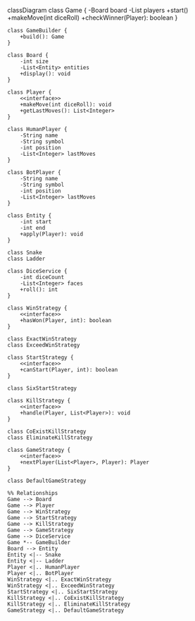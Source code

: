 classDiagram
    class Game {
        -Board board
        -List<Player> players
        +start()
        +makeMove(int diceRoll)
        +checkWinner(Player): boolean
    }

    class GameBuilder {
        +build(): Game
    }

    class Board {
        -int size
        -List<Entity> entities
        +display(): void
    }

    class Player {
        <<interface>>
        +makeMove(int diceRoll): void
        +getLastMoves(): List<Integer>
    }

    class HumanPlayer {
        -String name
        -String symbol
        -int position
        -List<Integer> lastMoves
    }

    class BotPlayer {
        -String name
        -String symbol
        -int position
        -List<Integer> lastMoves
    }

    class Entity {
        -int start
        -int end
        +apply(Player): void
    }

    class Snake
    class Ladder

    class DiceService {
        -int diceCount
        -List<Integer> faces
        +roll(): int
    }

    class WinStrategy {
        <<interface>>
        +hasWon(Player, int): boolean
    }

    class ExactWinStrategy
    class ExceedWinStrategy

    class StartStrategy {
        <<interface>>
        +canStart(Player, int): boolean
    }

    class SixStartStrategy

    class KillStrategy {
        <<interface>>
        +handle(Player, List<Player>): void
    }

    class CoExistKillStrategy
    class EliminateKillStrategy

    class GameStrategy {
        <<interface>>
        +nextPlayer(List<Player>, Player): Player
    }

    class DefaultGameStrategy

    %% Relationships
    Game --> Board
    Game --> Player
    Game --> WinStrategy
    Game --> StartStrategy
    Game --> KillStrategy
    Game --> GameStrategy
    Game --> DiceService
    Game *-- GameBuilder
    Board --> Entity
    Entity <|-- Snake
    Entity <|-- Ladder
    Player <|.. HumanPlayer
    Player <|.. BotPlayer
    WinStrategy <|.. ExactWinStrategy
    WinStrategy <|.. ExceedWinStrategy
    StartStrategy <|.. SixStartStrategy
    KillStrategy <|.. CoExistKillStrategy
    KillStrategy <|.. EliminateKillStrategy
    GameStrategy <|.. DefaultGameStrategy
